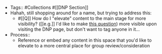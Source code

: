 - Tags:: #Collections #[[DNP Section]]
- Hahah, still shopping around for a name, but trying to address this:
    - #[[Q]] How do I "elevate" content to the main stage for more visibility? ([[e.g.]] I'd like to make [this question](((jteC3b2n_)))) more visible upon visiting the DNP page, but don't want to tag anyone in it...
- Process::
    - Reference or embed any content in this space that you'd like to elevate to a more central place for group review/consideration
